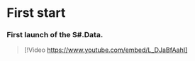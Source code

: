 # First start

### First launch of the S\#.Data.

> [!Video https://www.youtube.com/embed/L_DJaBfAahI]

